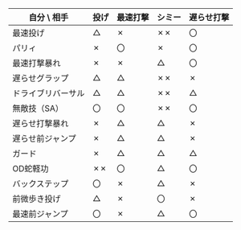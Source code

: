 
| 自分 \ 相手   | 投げ  | 最速打撃 | シミー | 遅らせ打撃 |
| --------- | --- | ---- | --- | ----- |
| 最速投げ      | △   | ✗    | ✗✗  | 〇     |
| パリィ       | ✗   | 〇    | ✗   | 〇     |
| 最速打撃暴れ    | ✗   | ✗    | △   | 〇     |
| 遅らせグラップ   | △   | △    | ✗✗  | ✗     |
| ドライブリバーサル | △   | △    | ✗✗  | △     |
| 無敵技（SA）   | 〇   | 〇    | ✗✗  | 〇     |
| 遅らせ打撃暴れ   | ✗   | △    | △   | ✗     |
| 遅らせ前ジャンプ  | ✗   | △    | △   | ✗     |
| ガード       | ✗   | △    | △   | △     |
| OD蛇軽功     | ✗✗  | 〇    | △   | 〇     |
| バックステップ   | 〇   | ✗    | △   | ✗     |
| 前微歩き投げ    | △   | ✗    | 〇   | ✗     |
| 最速前ジャンプ   | 〇   | ✗    | △   | 〇     |


